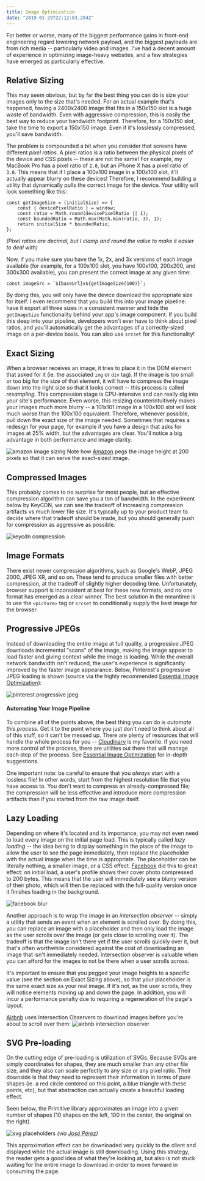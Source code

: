 ```yaml
---
title: Image Optimization
date: "2019-01-29T22:12:03.284Z"
---
```


For better or worse, many of the biggest performance gains in front-end engineering regard lowering network payload, and the biggest payloads are from rich media -- particularly video and images. I've had a decent amount of experience in optimizing image-heavy websites, and a few strategies have emerged as particularly effective.

## Relative Sizing

This may seem obvious, but by far the best thing you can do is size your images only to the size that's needed. For an actual example that's happened, having a 2400x2400 image that fits in a 150x150 slot is a huge waste of bandwidth. Even with aggressive compression, this is easily the best way to reduce your bandwidth footprint. Therefore, for a 150x150 slot, take the time to export a 150x150 image. Even if it's losslessly compressed, you'll save bandwidth.

The problem is compounded a bit when you consider that screens have different _pixel ratios_. A pixel ratios is a ratio between the physical pixels of the device and CSS pixels -- these are not the same! For example, my MacBook Pro has a pixel ratio of `2.0`, but an iPhone X has a pixel ratio of `3.0`. This means that if I place a 100x100 image in a 100x100 slot, it'll actually appear blurry on these devices! Therefore, I recommend building a utility that dynamically pulls the correct image for the device. Your utility will look something like this:

```
const getImageSize = (initialSize) => {
    const { devicePixelRatio } = window;
    const ratio = Math.round(devicePixelRatio || 1);
    const boundedRatio = Math.max(Math.min(ratio, 3), 1);
    return initialSize * boundedRatio;
};
```

_(Pixel ratios are decimal, but I clamp and round the value to make it easier to deal with)_

Now, if you make sure you have the 1x, 2x, and 3x versions of each image available (for example, for a 100x100 slot, you have 100x100, 200x200, and 300x300 available), you can present the correct image at any given time:

```
const imageSrc = `${baseUrl}x${getImageSize(100)}`;
```

By doing this, you will only have the device download the appropriate size for itself. I even recommend that you build this into your image pipeline: have it export all three sizes in a consistent manner and hide the `getImageSize` functionality behind your app's image component. If you build this deep into your pipeline, developers won't ever have to think about pixel ratios, and you'll automatically get the advantages of a correctly-sized image on a per-device basis. You can also use `srcset` for this functionality!

## Exact Sizing

When a browser receives an image, it tries to place it in the DOM element that asked for it (ie. the associated `img` or `div` tag). If the image is too small or too big for the size of that element, it will have to compress the image down into the right size so that it looks correct -- this process is called _resampling_. This compression stage is CPU-intensive and can really dig into your site's performance. Even worse, this resizing counterintuitively makes your images much more blurry -- a 101x101 image in a 100x100 slot will look much worse than the 100x100 equivalent. Therefore, whenever possible, pull down the exact size of the image needed. Sometimes that requires a redesign for your page, for example if you have a design that asks for images at 25% width, but the advantages are clear. You'll notice a big advantage in both performance and image clarity.

![amazon image sizing](amazon-image.png)
Note how [Amazon](https://www.amazon.com) pegs the image height at 200 pixels so that it can serve the exact-sized image.

## Compressed Images

This probably comes to no surprise for most people, but an effective compression algorithm can save you a ton of bandwidth. In the experiment below by KeyCDN, we can see the tradeoff of increasing compression artifacts vs much lower file size. It's typically up to your product team to decide where that tradeoff should be made, but you should generally push for compression as aggressive as possible.

![keycdn compression](compression.jpg)

## Image Formats

There exist newer compression algorithms, such as Google's WebP, JPEG 2000, JPEG XR, and so on. These tend to produce smaller files with better compression, at the tradeoff of slightly higher decoding time. Unfortunately, browser support is inconsistent at best for these new formats, and no one format has emerged as a clear winner. The best solution in the meantime is to use the `<picture>` tag or `srcset` to conditionally supply the best image for the browser.

## Progressive JPEGs

Instead of downloading the entire image at full quality, a progressive JPEG downloads incremental "scans" of the image, making the image appear to load faster and giving context while the image is loading. While the overall network bandwidth isn't reduced, the user's experience is significantly improved by the faster image appearance. Below, Pinterest's progressive JPEG loading is shown (source via the highly recommended [Essential Image Optimization](https://images.guide)):

![pinterest progressive jpeg](pinterest-progressive-jpeg.png)

#### Automating Your Image Pipeline

To combine all of the points above, the best thing you can do is _automate this process_. Get it to the point where you just don't need to think about all of this stuff, so it can't be messed up. There are plenty of resources that will handle the whole process for you -- [Cloudinary](https://cloudinary.com/) is my favorite. If you need more control of the process, there are utilities out there that will manage each step of the process. See [Essential Image Optimization](https://images.guide) for in-depth suggestions.

One important note: be careful to ensure that you _always_ start with a lossless file! In other words, start from the highest resolution file that you have access to. You don't want to compress an already-compressed file; the compression will be less effective and introduce more compression artifacts than if you started from the raw image itself.

## Lazy Loading

Depending on where it's located and its importance, you may not even need to load every image on the initial page load. This is typically called _lazy loading_ -- the idea being to display something in the place of the image to allow the user to see the page immediately, then replace the placeholder with the actual image when the time is appropriate. The placeholder can be literally nothing, a smaller image, or a CSS effect. [Facebook](https://www.facebook.com) did this to great effect: on initial load, a user's profile shows their cover photo compressed to 200 bytes. This means that the user will immediately see a blurry version of their photo, which will then be replaced with the full-quality version once it finishes loading in the background.

![facebook blur](facebook-blur.jpg)

Another approach is to wrap the image in an _intersection observer_ -- simply a utility that sends an event when an element is scrolled over. By doing this, you can replace an image with a placeholder and then only load the image as the user scrolls over the image (or gets close to scrolling over it). The tradeoff is that the image isn't there yet if the user scrolls quickly over it, but that's often worthwhile considered against the cost of downloading an image that isn't immediately needed. Intersection observer is valuable when you can afford for the images to not be there when a user scrolls across.

It's important to ensure that you pegged your image heights to a specific value (see the section on Exact Sizing above), so that your placeholder is the same exact size as your real image. If it's not, as the user scrolls, they will notice elements moving up and down the page. In addition, you will incur a performance penalty due to requiring a regeneration of the page's layout.

[Airbnb](https://www.airbnb.com/) uses Intersection Observers to download images before you're about to scroll over them:
![airbnb intersection observer](airbnb-intersection-observer.png)

## SVG Pre-loading

On the cutting edge of pre-loading is utilization of SVGs. Because SVGs are simply coordinates for shapes, they are much smaller than any other file size, and they also can scale perfectly to any size or any pixel ratio. Their downside is that they need to represent their information in terms of pure shapes (ie. a red circle centered on this point, a blue triangle with these points, etc), but that abstraction can actually create a beautiful loading effect.

Seen below, the Primitive library approximates an image into a given number of shapes (10 shapes on the left, 100 in the center, the original on the right).

![svg placeholders](svg-placeholders.png)
_(via [José Pérez](https://jmperezperez.com/svg-placeholders/))_

This approximation effect can be downloaded very quickly to the client and displayed while the actual image is still downloading. Using this strategy, the reader gets a good idea of what they're looking at, but also is not stuck waiting for the entire image to download in order to move forward in consuming the page.
